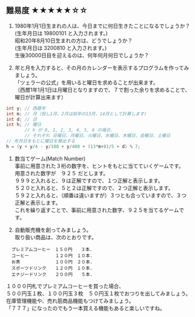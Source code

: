 ## 難易度 ★★★★★☆☆
1. 1980年1月1日生まれの人は、今日までに何日生きたことになるでしょうか？  
(生年月日は 19800101 と入力されます。)  
昭和20年8月10日生まれの方は、どうでしょうか？  
(生年月日は 3200810 と入力されます。)  
生後30000日目を迎えるのは、何年何月何日でしょうか？  

1. 年と月を入力すると、その月のカレンダーを表示するプログラムを作ってみましょう。  
「ツェラーの公式」を用いると曜日を求めることが出来ます。  
（西暦1年1月1日は月曜日となりますので、７で割った余りを求めることで、曜日が計算出来ます）  
```c
int y; // 西暦年
int m; // 月（但し1月、2月は前年の13月、14月として計算します)
int d; // 日
int h; // 曜日
       // h が 0, 1, 2, 3, 4, 5, 6 の場合、
       // それぞれ 日曜日、月曜日、火曜日、水曜日、木曜日、金曜日、土曜日
// 年月日をもとに曜日を算出する
h = (y + y/4 - y/100 + y/400 + (13*m+8)/5 + d) % 7;
```

1. 数当てゲーム(Match Number)  
事前に用意された３桁の数字を、ヒントをもとに当てていくゲームです。  <br>
用意された数字が　９２５ だとします。  <br>
９９９と入れると、９は正解ですので、１つ正解と表示します。  <br>
５２０と入れると、５と２は正解ですので、２つ正解と表示します。  <br>
５９２と入れると、（順番は違いますが）３つとも合っていますので、３つ正解と表示します。  <br>
これを繰り返すことで、事前に用意された数字、９２５を当てるゲームです。  

1. 自動販売機を創ってみましょう。  <br>
取り扱い商品は、次のとおりです。<br>  

```
  プレミアムコーヒー　１５０円　　３本.
  コーヒー　　　　　　１２０円　１０本.
  お茶　　　　　　　　１００円　２０本.
  スポーツドリンク　　１２０円　１０本.
  エナジードリンク　　２００円　　５本.
```

１０００円札でプレミアムコーヒーを買った場合、<br>
５００円玉１枚、１００円玉３枚　５０円玉１枚でおつりを出してみましょう。<br>
在庫管理機能や、売れ筋商品機能もつけてみましょう。  <br>
「７７７」になったのでもう一本買える機能もあると楽しいですね。<br>
